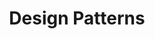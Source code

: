 ---
title: Design Patterns


use_case: 
    - Social Media
    - Streaming Platforms
    - Subscriptions
    - Sales
    - Marketing
    - Social Media

user_goal:
    - Consume information
    - Try a service
    - Control privacy
    - Saying no
    - Making a decision

business_objective:
    - Increase engagement
    - Close sales
    - Sell user data

values:
    - Agency
    - Manipulation
    - Privacy

---